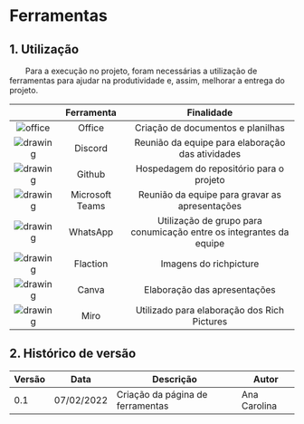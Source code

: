 # Ferramentas

## 1. Utilização

&emsp;&emsp;Para a execução no projeto, foram necessárias a utilização de ferramentas para ajudar na produtividade e, assim, melhorar a entrega do projeto.

| | Ferramenta | Finalidade |
| :------: | :----------: | :---------------------------------------------------: |
| ![office](docs/ferramentas/office.png) | Office | Criação de documentos e planilhas |
| ![drawing](../docs/ferramentas/discord.png) | Discord | Reunião da equipe para elaboração das atividades |
| ![drawing](../docs/ferramentas/git.png) | Github | Hospedagem do repositório para o projeto |
| ![drawing](../docs/ferramentas/teams.png) | Microsoft Teams | Reunião da equipe para gravar as apresentações |
| ![drawing](../docs/ferramentas/whatsapp.png) | WhatsApp | Utilização de grupo para conumicação entre os integrantes da equipe |
| ![drawing](../docs/ferramentas/Flaction.svg) | Flaction | Imagens do richpicture |
| ![drawing](../docs/ferramentas/canva.png) | Canva | Elaboração das apresentações |
| ![drawing](../docs/ferramentas/miro.png) | Miro | Utilizado para elaboração dos Rich Pictures |


## 2. Histórico de versão

| Versão | Data       | Descrição                                           | Autor        |
| ------ | ---------- | --------------------------------------------------- | ------------ |
| 0.1    | 07/02/2022 | Criação da página de ferramentas | Ana Carolina |

